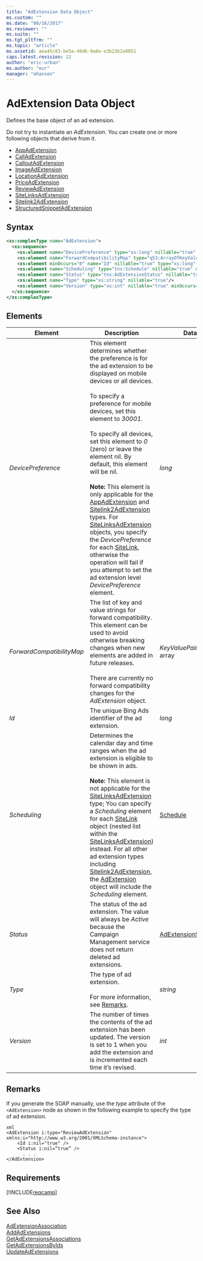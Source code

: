 ```yaml
---
title: "AdExtension Data Object"
ms.custom: ""
ms.date: "08/16/2017"
ms.reviewer: ""
ms.suite: ""
ms.tgt_pltfrm: ""
ms.topic: "article"
ms.assetid: aea45c83-be5a-49d6-9a6e-e3b23b2a0051
caps.latest.revision: 22
author: "eric-urban"
ms.author: "eur"
manager: "ehansen"
---
```

# AdExtension Data Object
Defines the base object of an ad extension.

Do not try to instantiate an *AdExtension*. You can create one or more following objects that derive from it.
-   [AppAdExtension](../campaign-api/appadextension-data-object.md)
-   [CallAdExtension](../campaign-api/calladextension-data-object.md)
-   [CalloutAdExtension](../campaign-api/calloutadextension-data-object.md)
-   [ImageAdExtension](../campaign-api/imageadextension-data-object.md)
-   [LocationAdExtension](../campaign-api/locationadextension-data-object.md)
-   [PriceAdExtension](../campaign-api/priceadextension-data-object.md)
-   [ReviewAdExtension](../campaign-api/reviewadextension-data-object.md)
-   [SiteLinksAdExtension](../campaign-api/sitelinksadextension-data-object.md)
-   [Sitelink2AdExtension](../campaign-api/sitelink2adextension-data-object.md)
-   [StructuredSnippetAdExtension](../campaign-api/structuredsnippetadextension-data-object.md)

## Syntax

```xml
<xs:complexType name="AdExtension">
  <xs:sequence>
    <xs:element name="DevicePreference" type="xs:long" nillable="true" minOccurs="0"/>
    <xs:element name="ForwardCompatibilityMap" type="q53:ArrayOfKeyValuePairOfstringstring" nillable="true" minOccurs="0" xmlns:q53="http://schemas.datacontract.org/2004/07/System.Collections.Generic"/>
    <xs:element minOccurs="0" name="Id" nillable="true" type="xs:long" />
    <xs:element name="Scheduling" type="tns:Schedule" nillable="true" minOccurs="0"/>
    <xs:element name="Status" type="tns:AdExtensionStatus" nillable="true" minOccurs="0"/>
    <xs:element name="Type" type="xs:string" nillable="true"/>
    <xs:element name="Version" type="xs:int" nillable="true" minOccurs="0"/>
  </xs:sequence>
</xs:complexType>
```

## <a name="Elements"></a>Elements

|Element|Description|Data Type|
|-----------|---------------|-------------|
|*DevicePreference*|This element determines whether the preference is for the ad extension to be displayed on mobile devices or all devices.<br /><br />To specify a preference for mobile devices, set this element to *30001*.<br /><br />To specify all devices, set this element to *0* (zero) or leave the element nil. By default, this element will be nil.<br/><br/>**Note:** This element is only applicable for the [AppAdExtension](../campaign-api/appadextension-data-object.md) and [Sitelink2AdExtension](../campaign-api/sitelink2adextension-data-object.md) types. For [SiteLinksAdExtension](../campaign-api/sitelinksadextension-data-object.md) objects, you specify the *DevicePreference* for each [SiteLink](../campaign-api/sitelink-data-object.md), otherwise the operation will fail if you attempt to set the ad extension level *DevicePreference* element.|*long*|
|*ForwardCompatibilityMap*|The list of key and value strings for forward compatibility. This element can be used to avoid otherwise breaking changes when new elements are added in future releases.<br /><br />There are currently no forward compatibility changes for the *AdExtension* object.|*KeyValuePairOfstringstring* array|
|*Id*|The unique Bing Ads identifier of the ad extension.|*long*|
|*Scheduling*|Determines the calendar day and time ranges when the ad extension is eligible to be shown in ads.<br/><br/>**Note:** This element is not applicable for the [SiteLinksAdExtension](../campaign-api/sitelinksadextension-data-object.md) type; You can specify a *Scheduling* element for each [SiteLink](../campaign-api/sitelink-data-object.md) object (nested list within the [SiteLinksAdExtension](../campaign-api/sitelinksadextension-data-object.md)) instead. For all other ad extension types including [Sitelink2AdExtension](../campaign-api/sitelink2adextension-data-object.md), the [AdExtension](../campaign-api/adextension-data-object.md) object will include the *Scheduling* element.|[Schedule](../campaign-api/schedule-data-object.md)|
|*Status*|The status of the ad extension. The value will always be *Active* because the Campaign Management service does not return deleted ad extensions.|[AdExtensionStatus](../campaign-api/adextensionstatus-value-set.md)|
|*Type*|The type of ad extension. <br/><br/>For more information, see [Remarks](#remarks).|*string*|
|*Version*|The number of times the contents of the ad extension has been updated. The version is set to 1 when you add the extension and is incremented each time it’s revised.|*int*|

## <a name="remarks"></a>Remarks
If you generate the SOAP manually, use the *type* attribute of the `<AdExtension>` node as shown in the following example to specify the type of ad extension.

```
xml
<AdExtension i:type="ReviewAdExtension" xmlns:i="http://www.w3.org/2001/XMLSchema-instance">
    <Id i:nil="true" />
    <Status i:nil=”true” />
      . . .
</AdExtension>
```

## Requirements
[!INCLUDE[reqcamp](../campaign-api/includes/reqcamp.md)]
## See Also
[AdExtensionAssociation](../campaign-api/adextensionassociation-data-object.md)  
[AddAdExtensions](../campaign-api/addadextensions-service-operation.md)  
[GetAdExtensionsAssociations](../campaign-api/getadextensionsassociations-service-operation.md)  
[GetAdExtensionsByIds](../campaign-api/getadextensionsbyids-service-operation.md)  
[UpdateAdExtensions](../campaign-api/updateadextensions-service-operation.md)  


